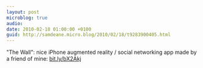 ```yaml
---
layout: post
microblog: true
audio: 
date: 2010-02-18 01:00:00 +0100
guid: http://samdeane.micro.blog/2010/02/18/t9283900405.html
---
```

"The Wall": nice iPhone augmented reality / social networking app made by a friend of mine: [bit.ly/bX2Akj](http://bit.ly/bX2Akj)
